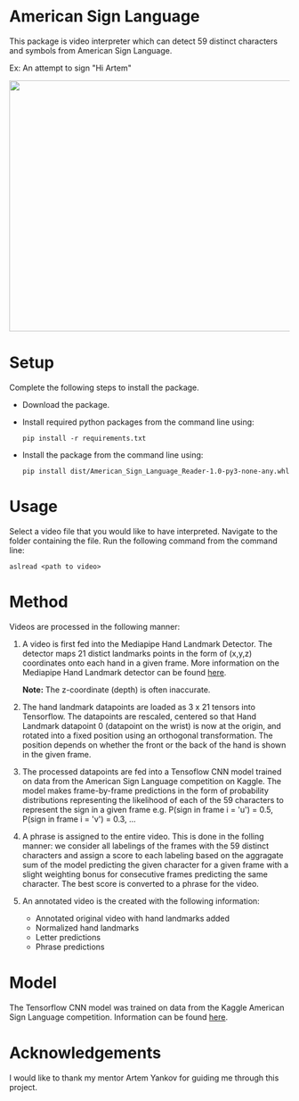 # American Sign Language

This package is video interpreter which can detect 59 distinct characters and symbols from American Sign Language. 

Ex: An attempt to sign "Hi Artem"

<img src="ASL.gif" width="900" height="450"/>


# Setup 
Complete the following steps to install the package. 

- Download the package.
- Install required python packages from the command line using:

  ```pip install -r requirements.txt```
  
- Install the package from the command line using: 

  ```pip install dist/American_Sign_Language_Reader-1.0-py3-none-any.whl```

# Usage
Select a video file that you would like to have interpreted. Navigate to the folder containing the file. Run the following command from the command line:

  ```aslread <path to video>```

# Method
Videos are processed in the following manner:

1. A video is first fed into the Mediapipe Hand Landmark Detector. The detector maps 21 distict landmarks points in the form of (x,y,z) coordinates onto each hand in a given frame. More information on the Mediapipe Hand Landmark detector can be found [here](https://developers.google.com/mediapipe/solutions/vision/hand_landmarker).
  
   **Note:** The z-coordinate (depth) is often inaccurate.

2. The hand landmark datapoints are loaded as 3 x 21 tensors into Tensorflow. The datapoints are rescaled, centered so that Hand Landmark datapoint 0 (datapoint on the wrist) is now at the origin, and rotated into a fixed position using an orthogonal transformation. The position depends on whether the front or the back of the hand is shown in the given frame. 

3. The processed datapoints are fed into a Tensoflow CNN model trained on data from the American Sign Language competition on Kaggle. The model makes frame-by-frame predictions in the form of probability distributions representing the likelihood of each of the 59 characters to represent the sign in a given frame e.g. P(sign in frame i = 'u') = 0.5, P(sign in frame i = 'v') = 0.3, ...

4. A phrase is assigned to the entire video. This is done in the folling manner: we consider all labelings of the frames with the 59 distinct characters and assign a score to each labeling based on the aggragate sum of the model predicting the given character for a given frame with a slight weighting bonus for consecutive frames predicting the same character. The best score is converted to a phrase for the video.  

5. An annotated video is the created with the following information:

    -  Annotated original video with hand landmarks added
    -  Normalized hand landmarks
    -  Letter predictions
    -  Phrase predictions

# Model 

The Tensorflow CNN model was trained on data from the Kaggle American Sign Language competition. Information can be found [here](https://www.kaggle.com/competitions/asl-fingerspelling). 

# Acknowledgements

I would like to thank my mentor Artem Yankov for guiding me through this project. 




